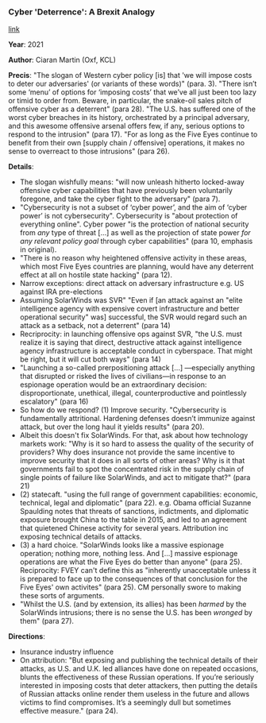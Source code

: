 ### Cyber 'Deterrence': A Brexit Analogy

[link](https://www.lawfareblog.com/cyber-deterrence-brexit-analogy)

**Year**: 2021

**Author**: Ciaran Martin (Oxf, KCL)

**Precis**: "The slogan of Western cyber policy [is] that 'we will impose costs to deter our adversaries' (or variants of these words)" (para. 3). "There isn’t some ‘menu’ of options for ‘imposing costs’ that we’ve all just been too lazy or timid to order from. Beware, in particular, the snake-oil sales pitch of offensive cyber as a deterrent" (para 28). "The U.S. has suffered one of the worst cyber breaches in its history, orchestrated by a principal adversary, and this awesome offensive arsenal offers few, if any, serious options to respond to the intrusion" (para 17). "For as long as the Five Eyes continue to benefit from their own [supply chain / offensive] operations, it makes no sense to overreact to those intrusions" (para 26).

**Details**:

- The slogan wishfully means: "will now unleash hitherto locked-away offensive cyber capabilities that have previously been voluntarily foregone, and take the cyber fight to the adversary" (para 7).
- "Cybersecurity is not a subset of ‘cyber power’, and the aim of ‘cyber power’ is not cybersecurity". Cybersecurity is "about protection of everything online". Cyber power "is the protection of national security from *any* type of threat [...] as well as the projection of state power *for any relevant policy goal* through cyber capabilities" (para 10, emphasis in original).
- "There is no reason why heightened offensive activity in these areas, which most Five Eyes countries are planning, would have any deterrent effect at all on hostile state hacking" (para 12).
- Narrow exceptions: direct attack on adversary infrastructure e.g. US against IRA pre-elections
- Assuming SolarWinds was SVR" "Even if [an attack against an "elite intelligence agency with expensive covert infrastructure and better operational security" was] successful, the SVR would regard such an attack as a setback, not a deterrent" (para 14)
- Recriprocity: in launching offensive ops against SVR, "the U.S. must realize it is saying that direct, destructive attack against intelligence agency infrastructure is acceptable conduct in cyberspace. That might be right, but it will cut both ways" (para 14)
- "Launching a so-called prerpositioning attack [...] —especially anything that disrupted or risked the lives of civilians—in response to an espionage operation would be an extraordinary decision: disproportionate, unethical, illegal, counterproductive and pointlessly escalatory" (para 16)
- So how do we respond? (1) Improve security. "Cybersecurity is fundamentally attritional. Hardening defenses doesn’t immunize against attack, but over the long haul it yields results" (para 20). 
- Albeit this doesn't fix SolarWinds. For that, ask about how technology markets work: "Why is it so hard to assess the quality of the security of providers? Why does insurance not provide the same incentive to improve security that it does in all sorts of other areas? Why is it that governments fail to spot the concentrated risk in the supply chain of single points of failure like SolarWinds, and act to mitigate that?" (para 21)
- (2) statecaft. "using the full range of government capabilities: economic, technical, legal and diplomatic" (para 22). e.g. Obama official Suzanne Spaulding notes that threats of sanctions, indictments, and diplomatic exposure brought China to the table in 2015, and led to an agreement that quietened Chinese activity for several years. Attribution inc exposing technical details of attacks.
- (3) a hard choice. "SolarWinds looks like a massive espionage operation; nothing more, nothing less. And [...] massive espionage operations are what the Five Eyes do better than anyone" (para 25). Reciprocity: FVEY can't define this as "inherently unacceptable unless it is prepared to face up to the consequences of that conclusion for the Five Eyes' own activites" (para 25). CM personally swore to making these sorts of arguments.
- "Whilst the U.S. (and by extension, its allies) has been *harmed* by the SolarWinds intrusions; there is no sense the U.S. has been *wronged* by them" (para 27).

**Directions**:

- Insurance industry influence
- On attribution: "But exposing and publishing the technical details of their attacks, as U.S. and U.K. led alliances have done on repeated occasions, blunts the effectiveness of these Russian operations. If you’re seriously interested in imposing costs that deter attackers, then putting the details of Russian attacks online render them useless in the future and allows victims to find compromises. It’s a seemingly dull but sometimes effective measure." (para 24).